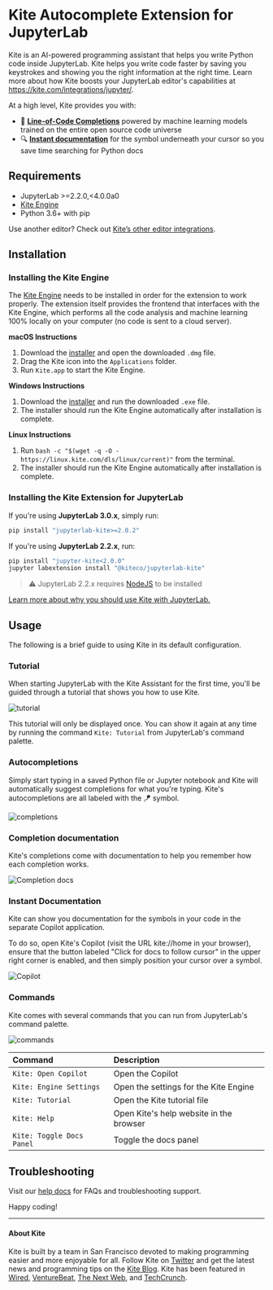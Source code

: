 # Kite Autocomplete Extension for JupyterLab

Kite is an AI-powered programming assistant that helps you write Python code inside JupyterLab. Kite helps you write code faster by saving you keystrokes and showing you the right information at the right time. Learn more about how Kite boosts your JupyterLab editor's capabilities at https://kite.com/integrations/jupyter/.

At a high level, Kite provides you with:

- 🧠 **[Line-of-Code Completions](https://kite.com/blog/product/launching-line-of-code-completions-going-cloudless-and-17-million-in-funding/)** powered by machine learning models trained on the entire open source code universe
- 🔍 **[Instant documentation](https://kite.com/copilot/)** for the symbol underneath your cursor so you save time searching for Python docs

## Requirements

- JupyterLab >=2.2.0,<4.0.0a0
- [Kite Engine](https://kite.com/)
- Python 3.6+ with pip

Use another editor? Check out [Kite’s other editor integrations](https://kite.com/integrations/).

## Installation

### Installing the Kite Engine

The [Kite Engine](https://kite.com/) needs to be installed in order for the extension to work properly. The extension itself provides the frontend that interfaces with the Kite Engine, which performs all the code analysis and machine learning 100% locally on your computer (no code is sent to a cloud server).

**macOS Instructions**

1. Download the [installer](https://kite.com/download) and open the downloaded `.dmg` file.
2. Drag the Kite icon into the `Applications` folder.
3. Run `Kite.app` to start the Kite Engine.

**Windows Instructions**

1. Download the [installer](https://kite.com/download) and run the downloaded `.exe` file.
2. The installer should run the Kite Engine automatically after installation is complete.

**Linux Instructions**

1. Run `bash -c "$(wget -q -O - https://linux.kite.com/dls/linux/current)"` from the terminal.
2. The installer should run the Kite Engine automatically after installation is complete.

### Installing the Kite Extension for JupyterLab
If you're using **JupyterLab 3.0.x**, simply run:

```sh
pip install "jupyterlab-kite>=2.0.2"
```

If you're using **JupyterLab 2.2.x**, run:

```sh
pip install "jupyter-kite<2.0.0"
jupyter labextension install "@kiteco/jupyterlab-kite"
```
> ⚠️ JupyterLab 2.2.x requires [NodeJS](https://jupyterlab.readthedocs.io/en/stable/user/extensions.html#installing-nodejs) to be installed

[Learn more about why you should use Kite with JupyterLab.](https://kite.com/integrations/jupyter/)

## Usage

The following is a brief guide to using Kite in its default configuration.

### Tutorial

When starting JupyterLab with the Kite Assistant for the first time, you'll be guided through a tutorial that shows you how to use Kite.

![tutorial](https://kite.com/kite-public/tutorial_file.png)

This tutorial will only be displayed once. You can show it again at any time by running the command `Kite: Tutorial` from JupyterLab's command palette.

### Autocompletions

Simply start typing in a saved Python file or Jupyter notebook and Kite will automatically suggest completions for what you're typing. Kite's autocompletions are all labeled with the 🪁 symbol.

![completions](https://kite.com/kite-public/import_statement.png)

### Completion documentation

Kite's completions come with documentation to help you remember how each completion works.

![Completion docs](https://kite.com/kite-public/completion_docs.png)

### Instant Documentation

Kite can show you documentation for the symbols in your code in the separate Copilot application.

To do so, open Kite's Copilot (visit the URL kite://home in your browser), ensure that the button labeled "Click for docs to follow cursor" in the upper right corner is enabled, and then simply position your cursor over a symbol.

![Copilot](https://kite.com/kite-public/copilot_small.png)

### Commands

Kite comes with several commands that you can run from JupyterLab's command palette.

![commands](https://kite.com/kite-public/commands.png)

| Command                   | Description                             |
| :------------------------ | :-------------------------------------- |
| `Kite: Open Copilot`      | Open the Copilot                        |
| `Kite: Engine Settings`   | Open the settings for the Kite Engine   |
| `Kite: Tutorial`          | Open the Kite tutorial file             |
| `Kite: Help`              | Open Kite's help website in the browser |
| `Kite: Toggle Docs Panel` | Toggle the docs panel                   |

## Troubleshooting

Visit our [help docs](https://help.kite.com/category/138-jupyterlab-plugin) for FAQs and troubleshooting support.

Happy coding!

---

#### About Kite

Kite is built by a team in San Francisco devoted to making programming easier and more enjoyable for all. Follow Kite on
[Twitter](https://twitter.com/kitehq) and get the latest news and programming tips on the
[Kite Blog](https://kite.com/blog).
Kite has been featured in [Wired](https://www.wired.com/2016/04/kites-coding-asssitant-spots-errors-finds-better-open-source/),
[VentureBeat](https://venturebeat.com/2019/01/28/kite-raises-17-million-for-its-ai-powered-developer-environment/),
[The Next Web](https://thenextweb.com/dd/2016/04/14/kite-plugin/), and
[TechCrunch](https://techcrunch.com/2019/01/28/kite-raises-17m-for-its-ai-driven-code-completion-tool/).
